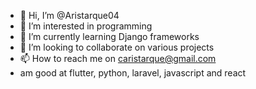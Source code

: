 - 👋 Hi, I’m @Aristarque04
- 👀 I’m interested in programming
- 🌱 I’m currently learning Django frameworks
- 💞️ I’m looking to collaborate on various projects
- 📫 How to reach me on caristarque@gmail.com
- am good at flutter, python, laravel, javascript and react

<!---
Aristarque04/Aristarque04 is a ✨ special ✨ repository because its `README.md` (this file) appears on your GitHub profile.
You can click the Preview link to take a look at your changes.
--->
